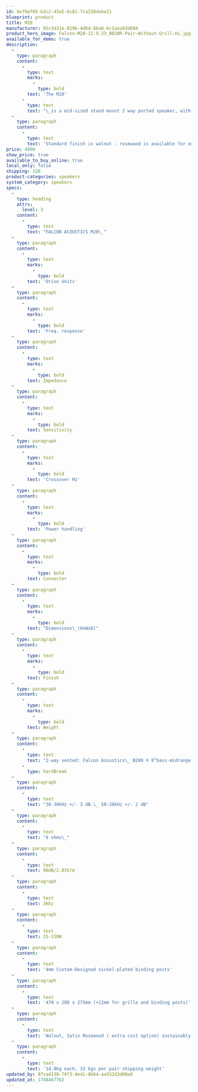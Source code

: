```yaml
---
id: 6e79af05-b3c2-43a5-bc81-7ca2384ebe21
blueprint: product
title: M20
manufacturer: 05c3d31e-0196-4dbd-8ba0-6c1aea93d084
product_hero_image: Falcon-M20-12.9.23_0020R-Pair-Without-Grill-Hi.jpg
available_for_demo: true
description:
  -
    type: paragraph
    content:
      -
        type: text
        marks:
          -
            type: bold
        text: 'The M20'
      -
        type: text
        text: "\_is a mid-sized stand mount 2 way ported speaker, with a new Falcon B200 8” cone woofer especially selected for extended bass and accuracy of response, using the custom Falcon M Series tweeter. This combination gives good bass extension, the typical midrange accuracy for which Falcon is so well known, exceptional imaging and wide sound stage."
  -
    type: paragraph
    content:
      -
        type: text
        text: 'Standard finish is walnut - rosewood is available for extra expense'
price: 4990
show_price: true
available_to_buy_online: true
local_only: false
shipping: 120
product-categories: speakers
system_category: speakers
specs:
  -
    type: heading
    attrs:
      level: 3
    content:
      -
        type: text
        text: "FALCON ACOUSTICS M20\_"
  -
    type: paragraph
    content:
      -
        type: text
        marks:
          -
            type: bold
        text: 'Drive Units'
  -
    type: paragraph
    content:
      -
        type: text
        marks:
          -
            type: bold
        text: 'Freq. response'
  -
    type: paragraph
    content:
      -
        type: text
        marks:
          -
            type: bold
        text: Impedance
  -
    type: paragraph
    content:
      -
        type: text
        marks:
          -
            type: bold
        text: Sensitivity
  -
    type: paragraph
    content:
      -
        type: text
        marks:
          -
            type: bold
        text: 'Crossover Hz'
  -
    type: paragraph
    content:
      -
        type: text
        marks:
          -
            type: bold
        text: 'Power handling'
  -
    type: paragraph
    content:
      -
        type: text
        marks:
          -
            type: bold
        text: Connector
  -
    type: paragraph
    content:
      -
        type: text
        marks:
          -
            type: bold
        text: "Dimensions\_(HxWxD)"
  -
    type: paragraph
    content:
      -
        type: text
        marks:
          -
            type: bold
        text: Finish
  -
    type: paragraph
    content:
      -
        type: text
        marks:
          -
            type: bold
        text: Weight
  -
    type: paragraph
    content:
      -
        type: text
        text: "2-way vented: Falcon Acoustics\_ B200 ® 8”bass-midrange unit (made by and exclusive to Falcon Acoustics).\_ Custom 25mm ( 1”) soft dome tweeter with protection grille"
      -
        type: hardBreak
  -
    type: paragraph
    content:
      -
        type: text
        text: "38-30kHz +/- 3 dB.\_ 50-20kHz +/- 2 dB"
  -
    type: paragraph
    content:
      -
        type: text
        text: "8 ohms\_"
  -
    type: paragraph
    content:
      -
        type: text
        text: 90dB/2.83V/m
  -
    type: paragraph
    content:
      -
        type: text
        text: 3Khz
  -
    type: paragraph
    content:
      -
        type: text
        text: 25-150W
  -
    type: paragraph
    content:
      -
        type: text
        text: '4mm Custom-Designed nickel-plated binding posts'
  -
    type: paragraph
    content:
      -
        type: text
        text: '470 x 280 x 275mm (+12mm for grille and binding posts)'
  -
    type: paragraph
    content:
      -
        type: text
        text: 'Walnut, Satin Rosewood ( extra cost option) sustainably grown real wood veneers'
  -
    type: paragraph
    content:
      -
        type: text
        text: '14.0kg each, 32 kgs per pair shipping weight'
updated_by: 87ca4130-78f3-4ed1-8b64-aa552d3d08a8
updated_at: 1748467762
---
```

